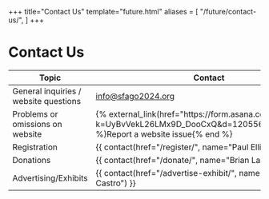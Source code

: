 +++
title="Contact Us"
template="future.html"
aliases = [
  "/future/contact-us/",
]
+++

# Contact Us

<table class="left">
<thead>
	<tr>
		<th><strong>Topic</strong></th>
		<th><strong>Contact</strong></th>
	</tr>
</thead>
<tbody>
	<tr>
		<td>General inquiries / website questions</td>
		<td><a href="mailto:info@sfago2024.org">info@sfago2024.org</a></td>
	</tr>
	<tr>
		<td>Problems or omissions on website</td>
		<td>{% external_link(href="https://form.asana.com/?k=UyBvVekL26LMx9D_DooCxQ&d=1205562629066489") %}Report a website issue{% end %}</td>
	</tr>
	<tr>
		<td>Registration</td>
		<td>{{ contact(href="/register/", name="Paul Ellison") }}</td>
	</tr>
	<tr>
		<td>Donations</td>
		<td>{{ contact(href="/donate/", name="Brian Larsen") }}</td>
	</tr>
	<tr>
		<td>Advertising/Exhibits</td>
		<td>{{ contact(href="/advertise-exhibit/", name="Maury A. Castro") }}</td>
	</tr>
</tbody>
</table>
